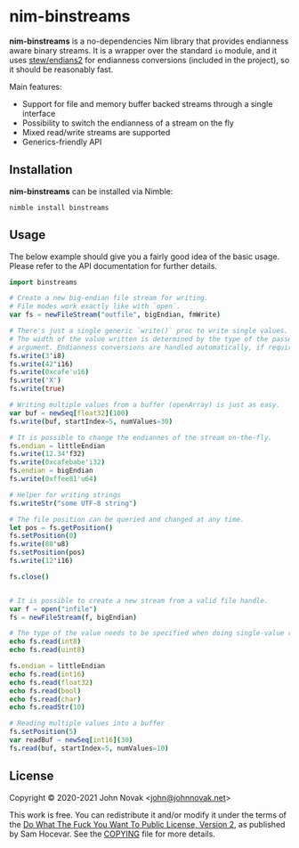 # nim-binstreams

**nim-binstreams** is a no-dependencies Nim library that provides endianness
aware binary streams. It is a wrapper over the standard `io` module, and it
uses [stew/endians2](https://github.com/status-im/nim-stew/blob/master/stew/endians2.nim)
for endianness conversions (included in the project), so it should be
reasonably fast.

Main features:

* Support for file and memory buffer backed streams through a single interface
* Possibility to switch the endianness of a stream on the fly
* Mixed read/write streams are supported
* Generics-friendly API


## Installation

**nim-binstreams** can be installed via Nimble:

    nimble install binstreams


## Usage

The below example should give you a fairly good idea of the basic usage.
Please refer to the API documentation for further details.


```nim
import binstreams

# Create a new big-endian file stream for writing.
# File modes work exactly like with `open`.
var fs = newFileStream("outfile", bigEndian, fmWrite)

# There's just a single generic `write()` proc to write single values.
# The width of the value written is determined by the type of the passed in
# argument. Endianness conversions are handled automatically, if required.
fs.write(3'i8)
fs.write(42'i16)
fs.write(0xcafe'u16)
fs.write('X')
fs.write(true)

# Writing multiple values from a buffer (openArray) is just as easy.
var buf = newSeq[float32](100)
fs.write(buf, startIndex=5, numValues=30)

# It is possible to change the endiannes of the stream on-the-fly.
fs.endian = littleEndian
fs.write(12.34'f32)
fs.write(0xcafebabe'i32)
fs.endian = bigEndian
fs.write(0xffee81'u64)

# Helper for writing strings
fs.writeStr("some UTF-8 string")

# The file position can be queried and changed at any time.
let pos = fs.getPosition()
fs.setPosition(0)
fs.write(88'u8)
fs.setPosition(pos)
fs.write(12'i16)

fs.close()


# It is possible to create a new stream from a valid file handle.
var f = open("infile")
fs = newFileStream(f, bigEndian)

# The type of the value needs to be specified when doing single-value reads.
echo fs.read(int8)
echo fs.read(uint8)

fs.endian = littleEndian
echo fs.read(int16)
echo fs.read(float32)
echo fs.read(bool)
echo fs.read(char)
echo fs.readStr(10)

# Reading multiple values into a buffer
fs.setPosition(5)
var readBuf = newSeq[int16](30)
fs.read(buf, startIndex=5, numValues=10)
```

## License

Copyright © 2020-2021 John Novak <<john@johnnovak.net>>

This work is free. You can redistribute it and/or modify it under the terms of
the [Do What The Fuck You Want To Public License, Version 2](http://www.wtfpl.net/), as published
by Sam Hocevar. See the [COPYING](./COPYING) file for more details.


